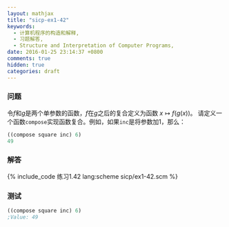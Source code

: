```yaml
---
layout: mathjax
title: "sicp-ex1-42"
keywords:
  - 计算机程序的构造和解释,
  - 习题解答,
  - Structure and Interpretation of Computer Programs,
date: 2016-01-25 23:14:37 +0800
comments: true
hidden: true
categories: draft
---
```


### 问题

令$f$和$g$是两个单参数的函数，$f$在$g$之后的复合定义为函数 $x \mapsto f(g(x))$。
请定义一个函数`compose`实现函数复合。例如，如果`inc`是将参数加1，那么：
``` scheme
((compose square inc) 6)
49
```

### 解答

{% include_code 练习1.42 lang:scheme sicp/ex1-42.scm %}

### 测试

``` scheme
((compose square inc) 6)
;Value: 49
```
